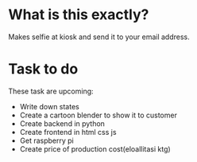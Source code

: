 # What is this exactly?
Makes selfie at kiosk and send it to your email address.

# Task to do
These task are upcoming:
* Write down states
* Create a cartoon blender to show it to customer
* Create backend in python
* Create frontend in html css js
* Get raspberry pi
* Create price of production cost(eloallitasi ktg)


